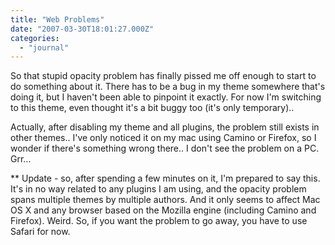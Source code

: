 ```yaml
---
title: "Web Problems"
date: "2007-03-30T18:01:27.000Z"
categories: 
  - "journal"
---
```


So that stupid opacity problem has finally pissed me off enough to start to do something about it. There has to be a bug in my theme somewhere that's doing it, but I haven't been able to pinpoint it exactly. For now I'm switching to this theme, even thought it's a bit buggy too (it's only temporary)..

Actually, after disabling my theme and all plugins, the problem still exists in other themes.. I've only noticed it on my mac using Camino or Firefox, so I wonder if there's something wrong there.. I don't see the problem on a PC. Grr...

\*\* Update - so, after spending a few minutes on it, I'm prepared to say this. It's in no way related to any plugins I am using, and the opacity problem spans multiple themes by multiple authors. And it only seems to affect Mac OS X and any browser based on the Mozilla engine (including Camino and Firefox). Weird. So, if you want the problem to go away, you have to use Safari for now.
